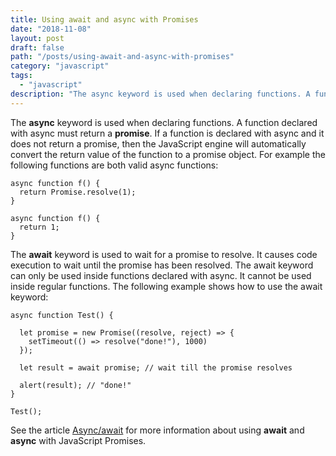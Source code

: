```yaml
---
title: Using await and async with Promises
date: "2018-11-08"
layout: post
draft: false
path: "/posts/using-await-and-async-with-promises"
category: "javascript"
tags:
  - "javascript"
description: "The async keyword is used when declaring functions. A function declared with async must return a promise. If a function is declared with async and it does not return a promise, then the JavaScript engine will automatically convert the return value of the function to a promise object."
---
```


The **async** keyword is used when declaring functions. A function declared with async must return a **promise**. If a function is declared with async and it does not return a promise, then the JavaScript engine will automatically convert the return value of the function to a promise object. For example the following functions are both valid async functions:

```
async function f() {
  return Promise.resolve(1);
}
```

```
async function f() {
  return 1;
}
```

The **await** keyword is used to wait for a promise to resolve. It causes code execution to wait until the promise has been resolved. The await keyword can only be used inside functions declared with async. It cannot be used inside regular functions. The following example shows how to use the await keyword:

```
async function Test() {

  let promise = new Promise((resolve, reject) => {
    setTimeout(() => resolve("done!"), 1000)
  });

  let result = await promise; // wait till the promise resolves

  alert(result); // "done!"
}

Test();
```

See the article [Async/await](https://javascript.info/async-await) for more information about using **await** and **async** with JavaScript Promises.
